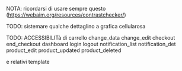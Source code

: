 NOTA: 
   ricordarsi di usare sempre questo (https://webaim.org/resources/contrastchecker/)

TODO:
   sistemare qualche dettaglino a grafica cellularosa

TODO:
   ACCESSIBILITà di 
   carrello
   change_data
   change_edit
   checkout
   end_checkout
   dashboard
   login
   logout
   notification_list
   notification_det
   product_edit
   product_updated
   product_deleted

   e relativi template

